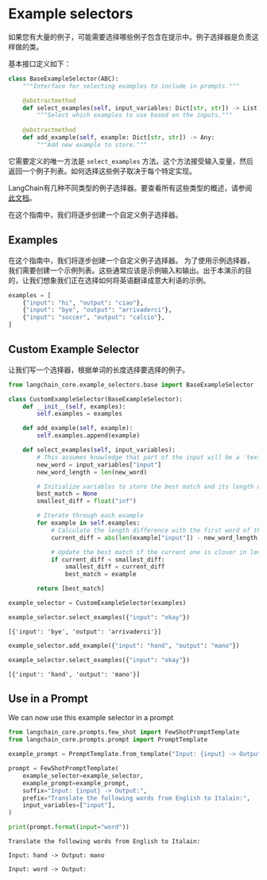 # Example selectors

如果您有大量的例子，可能需要选择哪些例子包含在提示中。例子选择器是负责这样做的类。

基本接口定义如下：

```python
class BaseExampleSelector(ABC):
    """Interface for selecting examples to include in prompts."""

    @abstractmethod
    def select_examples(self, input_variables: Dict[str, str]) -> List[dict]:
        """Select which examples to use based on the inputs."""
        
    @abstractmethod
    def add_example(self, example: Dict[str, str]) -> Any:
        """Add new example to store."""
```


它需要定义的唯一方法是 `select_examples` 方法。这个方法接受输入变量，然后返回一个例子列表。如何选择这些例子取决于每个特定实现。

LangChain有几种不同类型的例子选择器。要查看所有这些类型的概述，请参阅[此文档](https://python.langchain.com/docs/modules/model_io/prompts/example_selector_types)。

在这个指南中，我们将逐步创建一个自定义例子选择器。

## Examples

在这个指南中，我们将逐步创建一个自定义例子选择器。
为了使用示例选择器，我们需要创建一个示例列表。这些通常应该是示例输入和输出。出于本演示的目的，让我们想象我们正在选择如何将英语翻译成意大利语的示例。

```python
examples = [
    {"input": "hi", "output": "ciao"},
    {"input": "bye", "output": "arrivaderci"},
    {"input": "soccer", "output": "calcio"},
]
```

## Custom Example Selector

让我们写一个选择器，根据单词的长度选择要选择的例子。

```python
from langchain_core.example_selectors.base import BaseExampleSelector

class CustomExampleSelector(BaseExampleSelector):
    def __init__(self, examples):
        self.examples = examples

    def add_example(self, example):
        self.examples.append(example)

    def select_examples(self, input_variables):
        # This assumes knowledge that part of the input will be a 'text' key
        new_word = input_variables["input"]
        new_word_length = len(new_word)

        # Initialize variables to store the best match and its length difference
        best_match = None
        smallest_diff = float("inf")

        # Iterate through each example
        for example in self.examples:
            # Calculate the length difference with the first word of the example
            current_diff = abs(len(example["input"]) - new_word_length)

            # Update the best match if the current one is closer in length
            if current_diff < smallest_diff:
                smallest_diff = current_diff
                best_match = example

        return [best_match]
```

```python
example_selector = CustomExampleSelector(examples)
```

```python
example_selector.select_examples({"input": "okay"})
```

```text
[{'input': 'bye', 'output': 'arrivaderci'}]
```

```python
example_selector.add_example({"input": "hand", "output": "mano"})
```

```python
example_selector.select_examples({"input": "okay"})
```

```text
[{'input': 'hand', 'output': 'mano'}]
```

## Use in a Prompt

We can now use this example selector in a prompt

```python
from langchain_core.prompts.few_shot import FewShotPromptTemplate
from langchain_core.prompts.prompt import PromptTemplate

example_prompt = PromptTemplate.from_template("Input: {input} -> Output: {output}")
```



```python
prompt = FewShotPromptTemplate(
    example_selector=example_selector,
    example_prompt=example_prompt,
    suffix="Input: {input} -> Output:",
    prefix="Translate the following words from English to Italain:",
    input_variables=["input"],
)

print(prompt.format(input="word"))
```



```text
Translate the following words from English to Italain:

Input: hand -> Output: mano

Input: word -> Output:
```